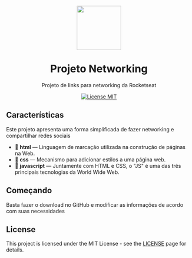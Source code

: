 
<h1 align="center">
<br>
  <img src="https://github.com/weslleyrichardi/Projeto-Networking/blob/main/style/avatar.png" alt="" width="120">
<br>
<br>
Projeto Networking
</h1>

<p align="center">Projeto de links para networking da Rocketseat</p>

<p align="center">
  <a href="https://opensource.org/licenses/MIT">
    <img src="https://img.shields.io/badge/License-MIT-blue.svg" alt="License MIT">
  </a>
</p>

## Características
[//]: # (Add the features of your project here:)
Este projeto apresenta uma forma simplificada de fazer networking e compartilhar redes sociais
- 📌 **html** — Linguagem de marcação utilizada na construção de páginas na Web.
- 📌 **css** — Mecanismo para adicionar estilos a uma página web.
- 📌 **javascript** — Juntamente com HTML e CSS, o "JS" é uma das três principais tecnologias da World Wide Web.

## Começando

Basta fazer o download no GitHub e modificar as informações de acordo com suas necessidades


## License

This project is licensed under the MIT License - see the [LICENSE](https://opensource.org/licenses/MIT) page for details.
